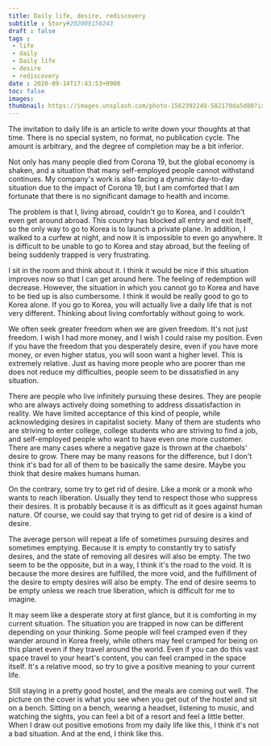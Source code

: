 ```yaml
---
title: Daily life, desire, rediscovery
subtitle : Story#202009150243
draft : false
tags :
 - life
 - daily
 - Daily life
 - desire
 - rediscovery
date : 2020-09-14T17:43:53+0900
toc: false
images: 
thumbnail: https://images.unsplash.com/photo-1562392249-582170da5d80?ixlib=rb-1.2.1&q=80&fm=jpg&crop=entropy&cs=tinysrgb&w=1080&fit=max&ixid=eyJhcHBfaWQiOjE1NTU0OX0
---
```


The invitation to daily life is an article to write down your thoughts at that time. There is no special system, no format, no publication cycle. The amount is arbitrary, and the degree of completion may be a bit inferior.  

Not only has many people died from Corona 19, but the global economy is shaken, and a situation that many self-employed people cannot withstand continues. My company's work is also facing a dynamic day-to-day situation due to the impact of Corona 19, but I am comforted that I am fortunate that there is no significant damage to health and income.  

The problem is that I, living abroad, couldn't go to Korea, and I couldn't even get around abroad. This country has blocked all entry and exit itself, so the only way to go to Korea is to launch a private plane. In addition, I walked to a curfew at night, and now it is impossible to even go anywhere. It is difficult to be unable to go to Korea and stay abroad, but the feeling of being suddenly trapped is very frustrating.  

I sit in the room and think about it. I think it would be nice if this situation improves now so that I can get around here. The feeling of redemption will decrease. However, the situation in which you cannot go to Korea and have to be tied up is also cumbersome. I think it would be really good to go to Korea alone. If you go to Korea, you will actually live a daily life that is not very different. Thinking about living comfortably without going to work.  

We often seek greater freedom when we are given freedom. It's not just freedom. I wish I had more money, and I wish I could raise my position. Even if you have the freedom that you desperately desire, even if you have more money, or even higher status, you will soon want a higher level. This is extremely relative. Just as having more people who are poorer than me does not reduce my difficulties, people seem to be dissatisfied in any situation.  

There are people who live infinitely pursuing these desires. They are people who are always actively doing something to address dissatisfaction in reality. We have limited acceptance of this kind of people, while acknowledging desires in capitalist society. Many of them are students who are striving to enter college, college students who are striving to find a job, and self-employed people who want to have even one more customer. There are many cases where a negative gaze is thrown at the chaebols' desire to grow. There may be many reasons for the difference, but I don't think it's bad for all of them to be basically the same desire. Maybe you think that desire makes humans human.  

On the contrary, some try to get rid of desire. Like a monk or a monk who wants to reach liberation. Usually they tend to respect those who suppress their desires. It is probably because it is as difficult as it goes against human nature. Of course, we could say that trying to get rid of desire is a kind of desire.  

The average person will repeat a life of sometimes pursuing desires and sometimes emptying. Because it is empty to constantly try to satisfy desires, and the state of removing all desires will also be empty. The two seem to be the opposite, but in a way, I think it's the road to the void. It is because the more desires are fulfilled, the more void, and the fulfillment of the desire to empty desires will also be empty. The end of desire seems to be empty unless we reach true liberation, which is difficult for me to imagine.  

It may seem like a desperate story at first glance, but it is comforting in my current situation. The situation you are trapped in now can be different depending on your thinking. Some people will feel cramped even if they wander around in Korea freely, while others may feel cramped for being on this planet even if they travel around the world. Even if you can do this vast space travel to your heart's content, you can feel cramped in the space itself. It's a relative mood, so try to give a positive meaning to your current life.  

Still staying in a pretty good hostel, and the meals are coming out well. The picture on the cover is what you see when you get out of the hostel and sit on a bench. Sitting on a bench, wearing a headset, listening to music, and watching the sights, you can feel a bit of a resort and feel a little better. When I draw out positive emotions from my daily life like this, I think it's not a bad situation. And at the end, I think like this.  



